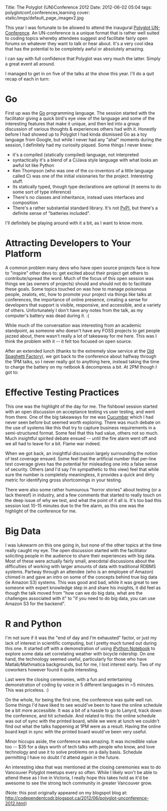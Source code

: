 Title: The Polyglot {UN}Conference 2012
Date: 2012-06-02 05:04
tags: polyglotconf,conferences,learning
cover: static/imgs/default_page_imagev2.jpg

This year I was fortunate to be allowed to attend the inaugural [Polyglot UN-Conference](http://www.polyglotconf.com/).
An UN-conference is a unique format that is rather well suited to coding topics whereby attendees suggest and facilitate
fairly open forums on whatever they want to talk or hear about.  It's a very cool idea that has the potential to be
completely awful or absolutely amazing.

I can say with full confidence that Polyglot was very much the latter.  Simply a great event all around.

I managed to get in on five of the talks at the show this year.  I'll do a quit recap of each in turn:

# Go

First up was the [Go](http://www.golang.com/) programming language.  The session started with the facilitator giving a
quick bird's eye view of the language and some of the interesting features that make it unique, and then led into a
group discussion of various thoughts & experiences others had with it.  Honestly before I had showed up to Polyglot I
had kinda dismissed Go as a toy language from Google, but while I never had any "aha!" moments during the session, I
definitely had my curiosity piqued.  Some things I never knew:

<!-- markdownlint-disable MD013 -->

* it's a compiled (statically compiled) language, not interpreted
* syntactically it's a blend of a C/Java style language with what looks an awful lot like Python
* Ken Thompson (who was one of the co-inventors of a little language called C) was one of the initial visionaries for the project.  Interesting stuff.
* Its statically typed, though type declarations are optional (it seems to do some sort of type inference)
* There's no classes and inheritance, instead uses interfaces and composition
* There's a rather substantial standard library.  It's not [PyPI](https://pypi.python.org/pypi), but there's a definite sense of "batteries included".

<!-- markdownlint-enable MD013 -->

I'll definitely be playing around with it a bit, as I want to know more.

# Attracting Developers to Your Platform

A common problem many devs who have open source projects face is how to "inspire" other devs to:
get excited about their project
get others to contribute/spread the word.
Much of the focus of this open session was things we (as owners of projects) should and should not do to facilitate
these goals.  Some topics touched on was how to manage poisonous people, zealots, etc, how to promote your project via
things like talks at conferences, the importance of online presence, creating a sense for developers that support is
visible, responsive, and accessible, and a variety of others.  Unfortunately I don't have any notes from the talk, as
my computer's battery was dead during it. :(

While much of the conversation was interesting from an academic standpoint, as someone who doesn't have any FOSS
projects to get people jazzed about, there wasn't really a lot of takeaway for me here.  This was I think the problem
with it -- it felt too focused on open source.

After an extended lunch (thanks to the extremely slow service at the [Old Spaghetti Factory](http://www.osf.com/)), we
got back to the conference about halfway through the 1PM talks, so I never really got to anything here, instead taking
the time to charge the battery on my netbook & decompress a bit.  At 2PM though I got to:

# Effective Testing Practices

This one was the highlight of the day for me.  The fishbowl session started with an open discussion on acceptance
testing vs user testing, and went from there.  One of the big takeaways for me was [Cucumber](http://cukes.info/) which
I had never seen before but seemed worth exploring.  There was much debate on the use of systems like this that try to
capture business requirements in a semi-structured format.  Some feel that this had value, others not so much.  Much
insightful spirited debate ensued -- until the fire alarm went off and we all had to leave for a bit.  Flame war indeed.

When we got back, an insightful discussion largely surrounding the notion of test coverage ensued.  Some feel that the
artificial number that per-line test coverage gives has the potential for misleading one into a false sense of security.
Others (and I'd say I'm sympathetic to this view) feel that while sure the number is completely meaningless, it provides
a quick and dirty metric for identifying gross shortcomings in your testing.

There were also some rather humourous "horror stories" about testing (or a lack thereof) in industry, and a few comments
that started to really touch on the deep issue of why we test, and what the point of it all is.  It's too bad this
session lost 10-15 minutes due to the fire alarm, as this one was the highlight of the conference for me.

# Big Data

I was lukewarm on this one going in, but none of the other topics at the time really caught my eye.  The open discussion
started with the facilitator soliciting people in the audience to share their experiences with big data.  Most of these
were actually fairly small, anecdotal discussions about the difficulties of working with larger amounts of data with
traditional RDBMS systems.  Partway through an attendee (who is an employee of Amazon) chimed in and gave an intro on
some of the concepts behind true big data (ie Amazon S3) systems.  This was good and bad, while it was great to see
someone with expert knowledge step in and share his insights, it did feel as though the talk moved from "how can we do
big data, what are the challenges associated with it" to "if you need to do big data, you can use Amazon S3 for the backend".

# R and Python

I'm not sure if it was the "end of day and I'm exhausted" factor, or just my lack of interest in scientific computing,
but I pretty much tuned out during this one.  It started off with a demonstration of using
[iPython Notebook](http://ipython.org/) to explore some data set correlating weather with bicycle ridership.  On one
hand, the technology seemed useful, particularly for those who have Matlab/Mathmatica backgrounds, but for me, I lost
interest early.  Two of my coworkers however found it quite interesting.

Last were the closing ceremonies, with a fun and entertaining demonstration of coding by voice in 5 different languages
in ~5 minutes.  This was priceless. :)

On the whole, for being the first one, the conference was quite well run.  Some things I'd have liked to see would've
been to have the online schedule be a bit more accessible.  It was a bit of a hassle to go to Lanyrd, track down the
conference, and hit schedule.  And related to this: the online schedule was out of sync with the printed board, while
we were at lunch we couldn't find out what the talks happening at 1PM were as a result.  Having the online board kept
in sync with the printed board would've been very useful.

Minor hiccups aside, the conference was amazing.  It was incredible value too -- $35 for a days worth of tech talks
with people who know, and love technology and use it to solve problems on a daily basis.  Schedule permitting I have no
doubt I'd attend again in the future.

An interesting idea that was mentioned at the closing ceremonies was to do Vancouver Polyglot meetups every so often.
While I likely won't be able to attend these as I live in Victoria, I really hope this takes hold as it'd be awesome to
see the strong tech community in greater Vancouver grow.

(Note: this post originally appeared on my blogspot blog at: <http://codependentcodr.blogspot.ca/2012/06/polyglot-unconference-2012.html>)
